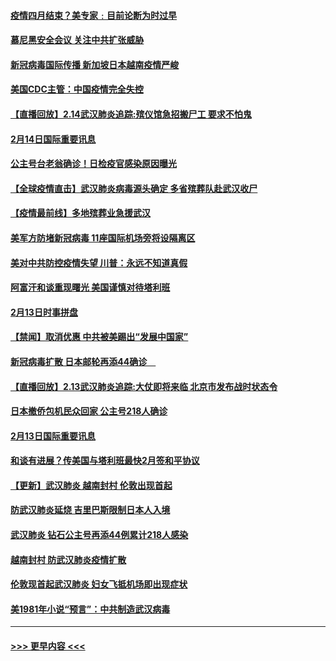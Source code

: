 #### [疫情四月结束？美专家﹕目前论断为时过早](../pages/prog202/a102777248.md?t=02150144) 
#### [慕尼黑安全会议 关注中共扩张威胁](../pages/prog202/a102777254.md?t=02150144) 
#### [新冠病毒国际传播 新加坡日本越南疫情严峻](../pages/prog202/a102777245.md?t=02150144) 
#### [美国CDC主管：中国疫情完全失控](../pages/prog202/a102777236.md?t=02150144) 
#### [【直播回放】2.14武汉肺炎追踪:殡仪馆急招搬尸工 要求不怕鬼](../pages/prog202/a102777141.md?t=02150144) 
#### [2月14日国际重要讯息](../pages/prog202/a102777073.md?t=02150144) 
#### [公主号台老翁确诊！日检疫官感染原因曝光](../pages/prog202/a102777075.md?t=02150144) 
#### [【全球疫情直击】武汉肺炎病毒源头确定 多省殡葬队赴武汉收尸](../pages/prog202/a102777026.md?t=02150144) 
#### [【疫情最前线】多地殡葬业急援武汉](../pages/prog202/a102776986.md?t=02150144) 
#### [美军方防堵新冠病毒 11座国际机场旁将设隔离区](../pages/prog202/a102776870.md?t=02150144) 
#### [美对中共防控疫情失望 川普：永远不知道真假](../pages/prog202/a102776836.md?t=02150144) 
#### [阿富汗和谈重现曙光 美国谨慎对待塔利班](../pages/prog202/a102776748.md?t=02150144) 
#### [2月13日时事拼盘](../pages/prog202/a102776689.md?t=02150144) 
#### [【禁闻】取消优惠 中共被美踢出“发展中国家”](../pages/prog202/a102776670.md?t=02150144) 
#### [新冠病毒扩散 日本邮轮再添44确诊　](../pages/prog202/a102776518.md?t=02150144) 
#### [【直播回放】2.13武汉肺炎追踪:大仗即将来临 北京市发布战时状态令](../pages/prog202/a102776399.md?t=02150144) 
#### [日本撤侨包机民众回家 公主号218人确诊](../pages/prog202/a102776346.md?t=02150144) 
#### [2月13日国际重要讯息](../pages/prog202/a102776339.md?t=02150144) 
#### [和谈有进展？传美国与塔利班最快2月签和平协议](../pages/prog202/a102776291.md?t=02150144) 
#### [【更新】武汉肺炎 越南封村 伦敦出现首起](../pages/prog202/a102770740.md?t=02150144) 
#### [防武汉肺炎延烧 吉里巴斯限制日本人入境](../pages/prog202/a102776276.md?t=02150144) 
#### [武汉肺炎 钻石公主号再添44例累计218人感染](../pages/prog202/a102776089.md?t=02150144) 
#### [越南封村 防武汉肺炎疫情扩散](../pages/prog202/a102776214.md?t=02150144) 
#### [伦敦现首起武汉肺炎 妇女飞抵机场即出现症状](../pages/prog202/a102776031.md?t=02150144) 
#### [美1981年小说“预言”：中共制造武汉病毒](../pages/prog202/a102775980.md?t=02150144) 

----
#### [ >>> 更早内容 <<< ](../indexes/prog202-earlier.md)
